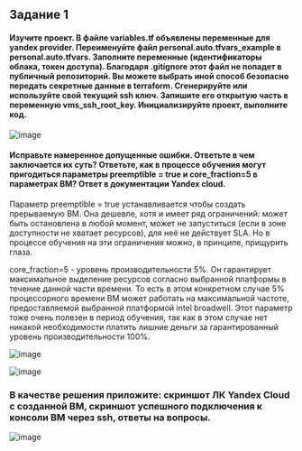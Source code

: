 ## Задание 1
#### Изучите проект. В файле variables.tf объявлены переменные для yandex provider. Переименуйте файл personal.auto.tfvars_example в personal.auto.tfvars. Заполните переменные (идентификаторы облака, токен доступа). Благодаря .gitignore этот файл не попадет в публичный репозиторий. Вы можете выбрать иной способ безопасно передать секретные данные в terraform. Сгенерируйте или используйте свой текущий ssh ключ. Запишите его открытую часть в переменную vms_ssh_root_key. Инициализируйте проект, выполните код. 

![image](https://github.com/dikalov/devops-28/assets/126553776/738adcae-0229-4e65-ac06-a56f094dab71)

#### Исправьте намеренное допущенные ошибки. Ответьте в чем заключается их суть? Ответьте, как в процессе обучения могут пригодиться параметры preemptible = true и core_fraction=5 в параметрах ВМ? Ответ в документации Yandex cloud.

Параметр preemptible = true устанавливается чтобы создать прерываемую ВМ. Она дешевле, хотя и имеет ряд ограничений: может быть остановлена в любой момент, может не запуститься (если в зоне доступности не хватает ресурсов), для неё не действует SLA. Но в процессе обучения на эти ограничения можно, в принципе, прищурить глаза.

core_fraction=5 - уровень производительности 5%. Он гарантирует максимальное выделение ресурсов согласно выбранной платформы в течение данной части времени. То есть в этом конкретном случае 5% процессорного времени ВМ может работать на максимальной частоте, предоставляемой выбранной платформой intel broadwell. Этот параметр тоже очень полезен в период обучения, так как в этом случае нет никакой необходимости платить лишние деньги за гарантированный уровень производительности 100%.

![image](https://github.com/dikalov/devops-28/assets/126553776/92013b58-7464-44bf-9cb5-9199f79da044)

![image](https://github.com/dikalov/devops-28/assets/126553776/b6826210-b1ab-4927-ad30-a024619043dd)

### В качестве решения приложите: скриншот ЛК Yandex Cloud с созданной ВМ, скриншот успешного подключения к консоли ВМ через ssh, ответы на вопросы.

![image](https://github.com/dikalov/devops-28/assets/126553776/d9faea4c-1eec-4e4c-8b75-73b433da026e)


